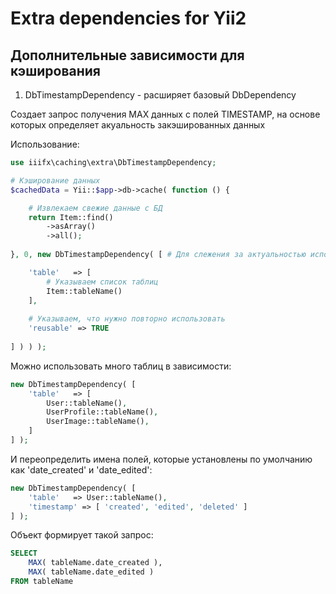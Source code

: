 # Extra dependencies for Yii2

## Дополнительные зависимости для кэширования

1. DbTimestampDependency - расширяет базовый DbDependency

Создает запрос получения MAX данных с полей TIMESTAMP, на основе которых определяет акуальность закэшированных данных

Использование:
```php
use iiifx\caching\extra\DbTimestampDependency;

# Кэширование данных
$cachedData = Yii::$app->db->cache( function () {

    # Извлекаем свежие данные с БД
    return Item::find()
        ->asArray()
        ->all();
        
}, 0, new DbTimestampDependency( [ # Для слежения за актуальностью используем DbTimestampDependency

    'table'   => [
        # Указываем список таблиц
        Item::tableName()
    ],
    
    # Указываем, что нужно повторно использовать
    'reusable' => TRUE
    
] ) ) );
```

Можно использовать много таблиц в зависимости:
```php
new DbTimestampDependency( [
    'table'   => [
        User::tableName(),
        UserProfile::tableName(),
        UserImage::tableName(),
    ]
] );
```

И переопределить имена полей, которые установлены по умолчанию как 'date_created' и 'date_edited':
```php
new DbTimestampDependency( [
    'table'   => User::tableName(),
    'timestamp' => [ 'created', 'edited', 'deleted' ]
] );
```

Объект формирует такой запрос:
```sql
SELECT
    MAX( tableName.date_created ),
    MAX( tableName.date_edited )
FROM tableName
```
